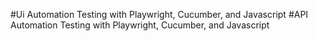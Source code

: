 ﻿#Ui Automation Testing with Playwright, Cucumber, and Javascript
#API Automation Testing with Playwright, Cucumber, and Javascript 
